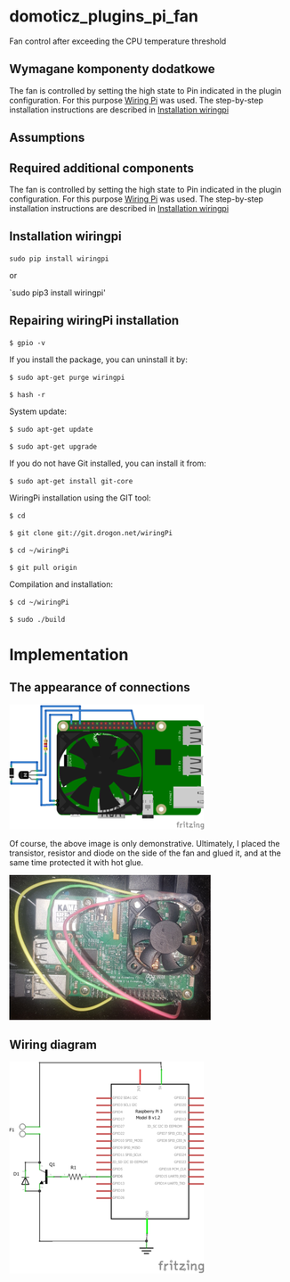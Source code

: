 
# domoticz_plugins_pi_fan
Fan control after exceeding the CPU temperature threshold

## Wymagane komponenty dodatkowe
The fan is controlled by setting the high state to Pin indicated in the plugin configuration. For this purpose [Wiring Pi](http://wiringpi.com/) was used. The step-by-step installation instructions are described in [Installation wiringpi](#installation-wiringpi) 

## Assumptions

## Required additional components
The fan is controlled by setting the high state to Pin indicated in the plugin configuration. For this purpose [Wiring Pi](http://wiringpi.com/) was used. The step-by-step installation instructions are described in [Installation wiringpi](#installation-wiringpi)


## Installation wiringpi

`sudo pip install wiringpi`

or

`sudo pip3 install wiringpi'

## Repairing wiringPi installation

`$ gpio -v`

If you install the package, you can uninstall it by:

`$ sudo apt-get purge wiringpi`

`$ hash -r`

System update:

`$ sudo apt-get update`

`$ sudo apt-get upgrade`

If you do not have Git installed, you can install it from:

`$ sudo apt-get install git-core`

WiringPi installation using the GIT tool:

`$ cd`

`$ git clone git://git.drogon.net/wiringPi`

`$ cd ~/wiringPi`

`$ git pull origin`

Compilation and installation:

`$ cd ~/wiringPi`

`$ sudo ./build`

# Implementation

## The appearance of connections

![The appearance of connections](https://github.com/abrzoza/domoticz_plugins_pi_fan/blob/master/images/PiFan_bb.png)

Of course, the above image is only demonstrative. Ultimately, I placed the transistor, resistor and diode on the side of the fan and glued it, and at the same time protected it with hot glue.

![Image origin](https://github.com/abrzoza/domoticz_plugins_pi_fan/blob/master/images/PiFan_bb_o.png)

## Wiring diagram

![Wiring diagram](https://github.com/abrzoza/domoticz_plugins_pi_fan/blob/master/images/PiFan_schem.png)
<!--stackedit_data:
eyJoaXN0b3J5IjpbNTQ1ODQzMjQxLDIxMzMwMzQxMDMsMTA0OD
AzNDI1OSw4OTk5NjkwNzksODM3NDM0MTU0LDc0NzcyMjcyOF19

-->
